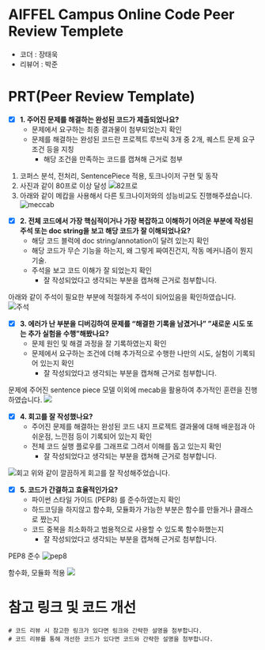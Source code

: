 # AIFFEL Campus Online Code Peer Review Templete
- 코더 : 장태욱
- 리뷰어 : 박준


# PRT(Peer Review Template)
- [X]  **1. 주어진 문제를 해결하는 완성된 코드가 제출되었나요?**
    - 문제에서 요구하는 최종 결과물이 첨부되었는지 확인
    - 문제를 해결하는 완성된 코드란 프로젝트 루브릭 3개 중 2개, 
    퀘스트 문제 요구조건 등을 지칭
        - 해당 조건을 만족하는 코드를 캡쳐해 근거로 첨부

1. 코퍼스 분석, 전처리, SentencePiece 적용, 토크나이저 구현 및 동작
2. 사진과 같이 80프로 이상 달성 
![82프로](https://github.com/currybab/first-repository/assets/7679722/7abf2963-78f5-4014-9b92-45a88b7a6276)
3. 아래와 같이 메캅을 사용해서 다른 토크나이저와의 성능비교도 진행해주셨습니다.
   ![meccab](https://github.com/currybab/first-repository/assets/7679722/d45c8fe7-4022-4c28-a852-686510327a2f)
    
- [X]  **2. 전체 코드에서 가장 핵심적이거나 가장 복잡하고 이해하기 어려운 부분에 작성된 
주석 또는 doc string을 보고 해당 코드가 잘 이해되었나요?**
    - 해당 코드 블럭에 doc string/annotation이 달려 있는지 확인
    - 해당 코드가 무슨 기능을 하는지, 왜 그렇게 짜여진건지, 작동 메커니즘이 뭔지 기술.
    - 주석을 보고 코드 이해가 잘 되었는지 확인
        - 잘 작성되었다고 생각되는 부분을 캡쳐해 근거로 첨부합니다.

아래와 같이 주석이 필요한 부분에 적절하게 주석이 되어있음을 확인하였습니다.
![주석](https://github.com/currybab/first-repository/assets/7679722/f96abfc0-e584-4197-8f0b-41c8bb58331c)


- [X]  **3. 에러가 난 부분을 디버깅하여 문제를 “해결한 기록을 남겼거나” 
”새로운 시도 또는 추가 실험을 수행”해봤나요?**
    - 문제 원인 및 해결 과정을 잘 기록하였는지 확인
    - 문제에서 요구하는 조건에 더해 추가적으로 수행한 나만의 시도, 
    실험이 기록되어 있는지 확인
        - 잘 작성되었다고 생각되는 부분을 캡쳐해 근거로 첨부합니다.
     
문제에 주어진 sentence piece 모델 이외에 mecab을 활용하여 추가적인 훈련을 진행하였습니다.
![](https://github.com/currybab/first-repository/assets/7679722/42340a11-5890-4090-9cc5-a1880175a89e)
        
- [X]  **4. 회고를 잘 작성했나요?**
    - 주어진 문제를 해결하는 완성된 코드 내지 프로젝트 결과물에 대해
    배운점과 아쉬운점, 느낀점 등이 기록되어 있는지 확인
    - 전체 코드 실행 플로우를 그래프로 그려서 이해를 돕고 있는지 확인
        - 잘 작성되었다고 생각되는 부분을 캡쳐해 근거로 첨부합니다.

![회고](https://github.com/currybab/first-repository/assets/7679722/f0f5e40f-f071-497d-a072-14002127f47e)
위와 같이 깔끔하게 회고를 잘 작성해주었습니다.
        
- [X]  **5. 코드가 간결하고 효율적인가요?**
    - 파이썬 스타일 가이드 (PEP8) 를 준수하였는지 확인
    - 하드코딩을 하지않고 함수화, 모듈화가 가능한 부분은 함수를 만들거나 클래스로 짰는지
    - 코드 중복을 최소화하고 범용적으로 사용할 수 있도록 함수화했는지
        - 잘 작성되었다고 생각되는 부분을 캡쳐해 근거로 첨부합니다.

PEP8 준수
![pep8](https://github.com/currybab/first-repository/assets/7679722/597b5e77-8724-478d-b188-ec369d7a0bbb)

함수화, 모듈화 적용
![](https://github.com/currybab/first-repository/assets/7679722/42340a11-5890-4090-9cc5-a1880175a89e)

# 참고 링크 및 코드 개선
```
# 코드 리뷰 시 참고한 링크가 있다면 링크와 간략한 설명을 첨부합니다.
# 코드 리뷰를 통해 개선한 코드가 있다면 코드와 간략한 설명을 첨부합니다.
```
